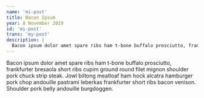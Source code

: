 ```yaml
---
name: 'mi-post'
title: Bacon Ipsum
year: 8 November 2019
id: 'mi-post'
trans: 'my-post'
description: |
  Bacon ipsum dolor amet spare ribs ham t-bone buffalo prosciutto, frankfurter bresaola short ribs cupim ground round filet mignon shoulder pork chuck strip steak.
---
```


Bacon ipsum dolor amet spare ribs ham t-bone buffalo prosciutto, frankfurter bresaola short ribs cupim ground round filet mignon shoulder pork chuck strip steak. Jowl biltong meatloaf ham hock alcatra hamburger pork chop andouille pastrami leberkas frankfurter short ribs bacon venison. Shoulder pork belly andouille burgdoggen.